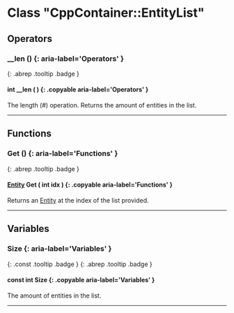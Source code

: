 # Class "CppContainer::EntityList"
## Operators
### __len () {: aria-label='Operators' }
[ ](#){: .abrep .tooltip .badge }
#### int __len ( ) {: .copyable aria-label='Operators' }

The length (#) operation. Returns the amount of entities in the list.

___ 
## Functions
### Get () {: aria-label='Functions' }
[ ](#){: .abrep .tooltip .badge }
#### [Entity](Entity.html) Get ( int idx ) {: .copyable aria-label='Functions' }

Returns an [Entity](Entity.html) at the index of the list provided.

___ 
## Variables
### Size {: aria-label='Variables' }
[ ](#){: .const .tooltip .badge } [ ](#){: .abrep .tooltip .badge }
#### const int Size  {: .copyable aria-label='Variables' }

The amount of entities in the list.

___ 
